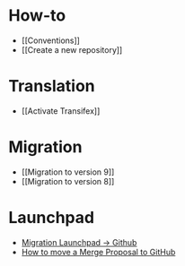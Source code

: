 # How-to
* [[Conventions]]
* [[Create a new repository]]

# Translation
* [[Activate Transifex]]

# Migration
* [[Migration to version 9]]
* [[Migration to version 8]]

# Launchpad
* [Migration Launchpad → Github](https://github.com/OCA/maintainers-tools/wiki/Migration-Launchpad-%E2%86%92-GitHub)
* [How to move a Merge Proposal to GitHub](https://github.com/OCA/maintainers-tools/wiki/How-to-move-a-Merge-Proposal-to-GitHub)